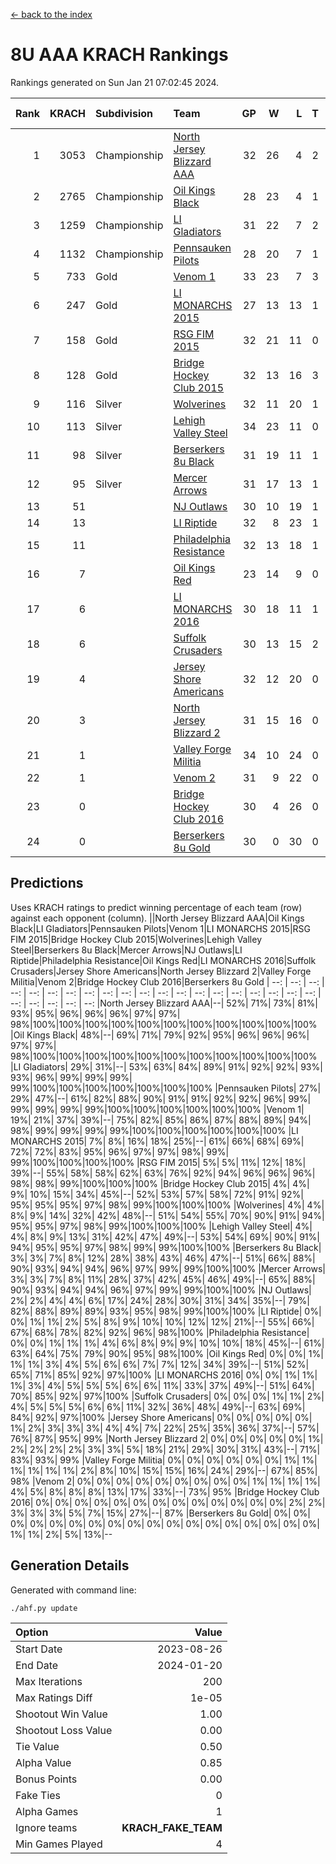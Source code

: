 [<- back to the index](readme.md)
# 8U AAA KRACH Rankings
Rankings generated on Sun Jan 21 07:02:45 2024.

Rank|KRACH|Subdivision|Team|GP|W|L|T|OTW|OTL|SoS|Exp Wins|Win Diff
---:|---:|:---|:---|---:|---:|---:|---:|---:|---:|---:|---:|---:
1|3053|Championship|[North Jersey Blizzard AAA](https://gamesheetstats.com/seasons/3659/teams/140205/schedule)|32|26|4|2|0|0|725|27.8|-0.0
2|2765|Championship|[Oil Kings Black](https://gamesheetstats.com/seasons/3659/teams/140206/schedule)|28|23|4|1|1|0|742|24.3|-0.0
3|1259|Championship|[LI Gladiators](https://gamesheetstats.com/seasons/3659/teams/140201/schedule)|31|22|7|2|1|0|836|23.8|-0.0
4|1132|Championship|[Pennsauken Pilots](https://gamesheetstats.com/seasons/3659/teams/140208/schedule)|28|20|7|1|0|0|769|21.3|-0.0
5|733|Gold|[Venom 1](https://gamesheetstats.com/seasons/3659/teams/140213/schedule)|33|23|7|3|2|1|625|25.3|-0.0
6|247|Gold|[LI MONARCHS 2015](https://gamesheetstats.com/seasons/3659/teams/140198/schedule)|27|13|13|1|0|0|853|14.3|-0.0
7|158|Gold|[RSG FIM 2015](https://gamesheetstats.com/seasons/3659/teams/140210/schedule)|32|21|11|0|0|1|486|21.8|-0.0
8|128|Gold|[Bridge Hockey Club 2015](https://gamesheetstats.com/seasons/3659/teams/140194/schedule)|32|13|16|3|1|3|590|15.3|-0.0
9|116|Silver|[Wolverines](https://gamesheetstats.com/seasons/3659/teams/140215/schedule)|32|11|20|1|0|2|890|12.3|-0.0
10|113|Silver|[Lehigh Valley Steel](https://gamesheetstats.com/seasons/3659/teams/140197/schedule)|34|23|11|0|2|0|345|23.8|-0.0
11|98|Silver|[Berserkers 8u Black](https://gamesheetstats.com/seasons/3659/teams/140192/schedule)|31|19|11|1|0|0|331|20.3|-0.0
12|95|Silver|[Mercer Arrows](https://gamesheetstats.com/seasons/3659/teams/140202/schedule)|31|17|13|1|2|1|309|18.3|-0.0
13|51||[NJ Outlaws](https://gamesheetstats.com/seasons/3659/teams/140203/schedule)|30|10|19|1|1|2|716|11.3|-0.0
14|13||[LI Riptide](https://gamesheetstats.com/seasons/3659/teams/140200/schedule)|32|8|23|1|0|0|693|9.4|0.0
15|11||[Philadelphia Resistance](https://gamesheetstats.com/seasons/3659/teams/140209/schedule)|32|13|18|1|0|0|142|14.4|0.0
16|7||[Oil Kings Red](https://gamesheetstats.com/seasons/3659/teams/140207/schedule)|23|14|9|0|0|1|18|14.9|0.0
17|6||[LI MONARCHS 2016](https://gamesheetstats.com/seasons/3659/teams/140199/schedule)|30|18|11|1|3|0|21|19.4|0.0
18|6||[Suffolk Crusaders](https://gamesheetstats.com/seasons/3659/teams/140211/schedule)|30|13|15|2|2|1|82|14.9|0.0
19|4||[Jersey Shore Americans](https://gamesheetstats.com/seasons/3659/teams/140196/schedule)|32|12|20|0|0|2|99|12.9|0.0
20|3||[North Jersey Blizzard 2](https://gamesheetstats.com/seasons/3659/teams/140204/schedule)|31|15|16|0|2|2|25|15.9|0.0
21|1||[Valley Forge Militia](https://gamesheetstats.com/seasons/3659/teams/140212/schedule)|34|10|24|0|0|1|177|10.9|0.0
22|1||[Venom 2](https://gamesheetstats.com/seasons/3659/teams/140214/schedule)|31|9|22|0|1|1|27|9.9|0.0
23|0||[Bridge Hockey Club 2016](https://gamesheetstats.com/seasons/3659/teams/140195/schedule)|30|4|26|0|0|0|22|4.9|0.0
24|0||[Berserkers 8u Gold](https://gamesheetstats.com/seasons/3659/teams/140193/schedule)|30|0|30|0|0|0|9|0.9|0.0

## Predictions
Uses KRACH ratings to predict winning percentage of each team (row) against each opponent (column).
||North Jersey Blizzard AAA|Oil Kings Black|LI Gladiators|Pennsauken Pilots|Venom 1|LI MONARCHS 2015|RSG FIM 2015|Bridge Hockey Club 2015|Wolverines|Lehigh Valley Steel|Berserkers 8u Black|Mercer Arrows|NJ Outlaws|LI Riptide|Philadelphia Resistance|Oil Kings Red|LI MONARCHS 2016|Suffolk Crusaders|Jersey Shore Americans|North Jersey Blizzard 2|Valley Forge Militia|Venom 2|Bridge Hockey Club 2016|Berserkers 8u Gold
| --: | --: | --: | --: | --: | --: | --: | --: | --: | --: | --: | --: | --: | --: | --: | --: | --: | --: | --: | --: | --: | --: | --: | --: | --: 
|North Jersey Blizzard AAA|--| 52%| 71%| 73%| 81%| 93%| 95%| 96%| 96%| 96%| 97%| 97%| 98%|100%|100%|100%|100%|100%|100%|100%|100%|100%|100%|100%
|Oil Kings Black| 48%|--| 69%| 71%| 79%| 92%| 95%| 96%| 96%| 96%| 97%| 97%| 98%|100%|100%|100%|100%|100%|100%|100%|100%|100%|100%|100%
|LI Gladiators| 29%| 31%|--| 53%| 63%| 84%| 89%| 91%| 92%| 92%| 93%| 93%| 96%| 99%| 99%| 99%| 99%|100%|100%|100%|100%|100%|100%|100%
|Pennsauken Pilots| 27%| 29%| 47%|--| 61%| 82%| 88%| 90%| 91%| 91%| 92%| 92%| 96%| 99%| 99%| 99%| 99%| 99%|100%|100%|100%|100%|100%|100%
|Venom 1| 19%| 21%| 37%| 39%|--| 75%| 82%| 85%| 86%| 87%| 88%| 89%| 94%| 98%| 99%| 99%| 99%| 99%|100%|100%|100%|100%|100%|100%
|LI MONARCHS 2015|  7%|  8%| 16%| 18%| 25%|--| 61%| 66%| 68%| 69%| 72%| 72%| 83%| 95%| 96%| 97%| 97%| 98%| 99%| 99%|100%|100%|100%|100%
|RSG FIM 2015|  5%|  5%| 11%| 12%| 18%| 39%|--| 55%| 58%| 58%| 62%| 63%| 76%| 92%| 94%| 96%| 96%| 96%| 98%| 98%| 99%|100%|100%|100%
|Bridge Hockey Club 2015|  4%|  4%|  9%| 10%| 15%| 34%| 45%|--| 52%| 53%| 57%| 58%| 72%| 91%| 92%| 95%| 95%| 95%| 97%| 98%| 99%|100%|100%|100%
|Wolverines|  4%|  4%|  8%|  9%| 14%| 32%| 42%| 48%|--| 51%| 54%| 55%| 70%| 90%| 91%| 94%| 95%| 95%| 97%| 98%| 99%|100%|100%|100%
|Lehigh Valley Steel|  4%|  4%|  8%|  9%| 13%| 31%| 42%| 47%| 49%|--| 53%| 54%| 69%| 90%| 91%| 94%| 95%| 95%| 97%| 98%| 99%| 99%|100%|100%
|Berserkers 8u Black|  3%|  3%|  7%|  8%| 12%| 28%| 38%| 43%| 46%| 47%|--| 51%| 66%| 88%| 90%| 93%| 94%| 94%| 96%| 97%| 99%| 99%|100%|100%
|Mercer Arrows|  3%|  3%|  7%|  8%| 11%| 28%| 37%| 42%| 45%| 46%| 49%|--| 65%| 88%| 90%| 93%| 94%| 94%| 96%| 97%| 99%| 99%|100%|100%
|NJ Outlaws|  2%|  2%|  4%|  4%|  6%| 17%| 24%| 28%| 30%| 31%| 34%| 35%|--| 79%| 82%| 88%| 89%| 89%| 93%| 95%| 98%| 99%|100%|100%
|LI Riptide|  0%|  0%|  1%|  1%|  2%|  5%|  8%|  9%| 10%| 10%| 12%| 12%| 21%|--| 55%| 66%| 67%| 68%| 78%| 82%| 92%| 96%| 98%|100%
|Philadelphia Resistance|  0%|  0%|  1%|  1%|  1%|  4%|  6%|  8%|  9%|  9%| 10%| 10%| 18%| 45%|--| 61%| 63%| 64%| 75%| 79%| 90%| 95%| 98%|100%
|Oil Kings Red|  0%|  0%|  1%|  1%|  1%|  3%|  4%|  5%|  6%|  6%|  7%|  7%| 12%| 34%| 39%|--| 51%| 52%| 65%| 71%| 85%| 92%| 97%|100%
|LI MONARCHS 2016|  0%|  0%|  1%|  1%|  1%|  3%|  4%|  5%|  5%|  5%|  6%|  6%| 11%| 33%| 37%| 49%|--| 51%| 64%| 70%| 85%| 92%| 97%|100%
|Suffolk Crusaders|  0%|  0%|  0%|  1%|  1%|  2%|  4%|  5%|  5%|  5%|  6%|  6%| 11%| 32%| 36%| 48%| 49%|--| 63%| 69%| 84%| 92%| 97%|100%
|Jersey Shore Americans|  0%|  0%|  0%|  0%|  0%|  1%|  2%|  3%|  3%|  3%|  4%|  4%|  7%| 22%| 25%| 35%| 36%| 37%|--| 57%| 76%| 87%| 95%| 99%
|North Jersey Blizzard 2|  0%|  0%|  0%|  0%|  0%|  1%|  2%|  2%|  2%|  2%|  3%|  3%|  5%| 18%| 21%| 29%| 30%| 31%| 43%|--| 71%| 83%| 93%| 99%
|Valley Forge Militia|  0%|  0%|  0%|  0%|  0%|  0%|  1%|  1%|  1%|  1%|  1%|  1%|  2%|  8%| 10%| 15%| 15%| 16%| 24%| 29%|--| 67%| 85%| 98%
|Venom 2|  0%|  0%|  0%|  0%|  0%|  0%|  0%|  0%|  0%|  1%|  1%|  1%|  1%|  4%|  5%|  8%|  8%|  8%| 13%| 17%| 33%|--| 73%| 95%
|Bridge Hockey Club 2016|  0%|  0%|  0%|  0%|  0%|  0%|  0%|  0%|  0%|  0%|  0%|  0%|  0%|  2%|  2%|  3%|  3%|  3%|  5%|  7%| 15%| 27%|--| 87%
|Berserkers 8u Gold|  0%|  0%|  0%|  0%|  0%|  0%|  0%|  0%|  0%|  0%|  0%|  0%|  0%|  0%|  0%|  0%|  0%|  0%|  1%|  1%|  2%|  5%| 13%|--

## Generation Details

Generated with command line:
```
./ahf.py update
```

| Option | Value |
| :----- | ----: |
| Start Date | 2023-08-26 |
| End Date | 2024-01-20 |
| Max Iterations | 200 |
| Max Ratings Diff | 1e-05 |
| Shootout Win Value | 1.00 |
| Shootout Loss Value | 0.00 |
| Tie Value | 0.50 |
| Alpha Value | 0.85 |
| Bonus Points | 0.00 |
| Fake Ties | 0 |
| Alpha Games | 1 |
| Ignore teams | __KRACH_FAKE_TEAM__ |
| Min Games Played | 4 |

